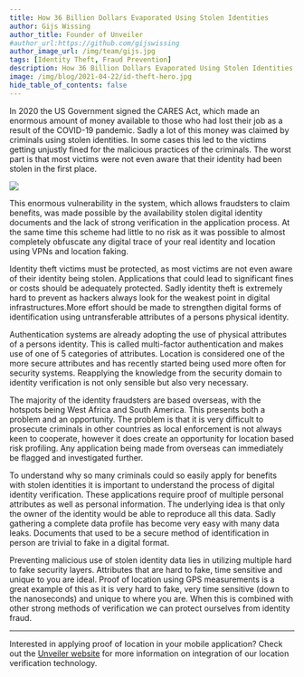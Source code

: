 ```yaml
---
title: How 36 Billion Dollars Evaporated Using Stolen Identities
author: Gijs Wissing
author_title: Founder of Unveiler
#author_url:https://github.com/gijswissing
author_image_url: /img/team/gijs.jpg
tags: [Identity Theft, Fraud Prevention]
description: How 36 Billion Dollars Evaporated Using Stolen Identities, and how it could have been prevented using location verification technology.
image: /img/blog/2021-04-22/id-theft-hero.jpg
hide_table_of_contents: false
---
```


In 2020 the US Government signed the CARES Act, which made an enormous amount of money available to those who had lost their job as a result of the COVID-19 pandemic. Sadly a lot of this money was claimed by criminals using stolen identities. In some cases this led to the victims getting unjustly fined for the malicious practices of the criminals. The worst part is that most victims were not even aware that their identity had been stolen in the first place.

<!--truncate-->

<img src="/img/blog/2021-04-22/id-theft-hero.jpg" />

This enormous vulnerability in the system, which allows fraudsters to claim benefits, was made possible by the availability stolen digital identity documents and the lack of strong verification in the application process. At the same time this scheme had little to no risk as it was possible to almost completely obfuscate any digital trace of your real identity and location using VPNs and location faking.

Identity theft victims must be protected, as most victims are not even aware of their identity being stolen. Applications that could lead to significant fines or costs should be adequately protected. Sadly identity theft is extremely hard to prevent as hackers always look for the weakest point in digital infrastructures.More effort should be made to strengthen digital forms of identification using untransferable attributes of a persons physical identity.

Authentication systems are already adopting the use of physical attributes of a persons identity. This is called multi-factor authentication and makes use of one of 5 categories of attributes. Location is considered one of the more secure attributes and has recently started being used more often for security systems. Reapplying the knowledge from the security domain to identity verification is not only sensible but also very necessary.

The majority of the identity fraudsters are based overseas, with the hotspots being West Africa and South America. This presents both a problem and an opportunity. The problem is that it is very difficult to prosecute criminals in other countries as local enforcement is not always keen to cooperate, however it does create an opportunity for location based risk profiling. Any application being made from overseas can immediately be flagged and investigated further.

To understand why so many criminals could so easily apply for benefits with stolen identities it is important to understand the process of digital identity verification. These applications require proof of multiple personal attributes as well as personal information. The underlying idea is that only the owner of the identity would be able to reproduce all this data. Sadly gathering a complete data profile has become very easy with many data leaks. Documents that used to be a secure method of identification in person are trivial to fake in a digital format.

Preventing malicious use of stolen identity data lies in utilizing multiple hard to fake security layers. Attributes that are hard to fake, time sensitive and unique to you are ideal. Proof of location using GPS measurements is a great example of this as it is very hard to fake, very time sensitive (down to the nanoseconds) and unique to where you are. When this is combined with other strong methods of verification we can protect ourselves from identity fraud.

---

Interested in applying proof of location in your mobile application? Check out the [Unveiler website](https://unveiler.io) for more information on integration of our location verification technology.
